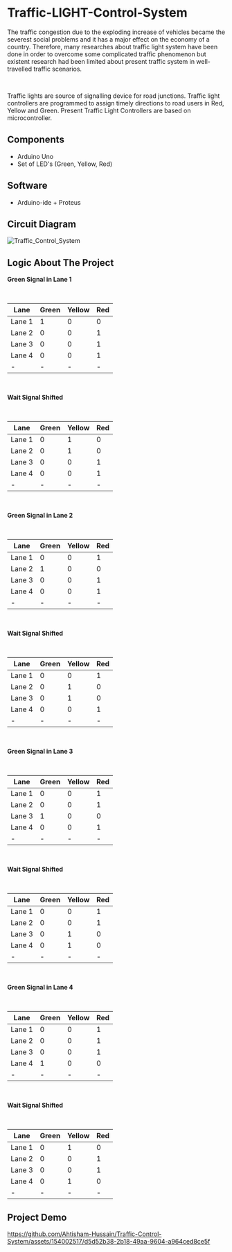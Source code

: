 # Traffic-LIGHT-Control-System

The traffic congestion due to the exploding increase of vehicles became the severest social problems and it has a major effect on the economy of a country. Therefore, many researches about traffic light system have been done in order to overcome some complicated traffic phenomenon but existent research had been limited about present traffic system in well-travelled traffic scenarios.

<br>

Traffic lights are source of signalling device for road junctions. Traffic light controllers are programmed to assign timely directions to road users in Red, Yellow and Green. Present Traffic Light Controllers are based on microcontroller.

## Components

- Arduino Uno
- Set of LED's (Green, Yellow, Red)

## Software

- Arduino-ide + Proteus

## Circuit Diagram

![Traffic_Control_System](https://github.com/Ahtisham-Hussain/Traffic-Control-System/assets/154002517/c48be927-db6a-40b6-a9e2-4c2975c1c1b1)

## Logic About The Project

**Green Signal in Lane 1**

<br>

| Lane | Green | Yellow | Red |
|-|-|-|-|
| Lane 1 | 1 | 0 | 0 |
| Lane 2 | 0 | 0 | 1 |
| Lane 3 | 0 | 0 | 1 |
| Lane 4 | 0 | 0 | 1 |
|-|-|-|-|

<br>

**Wait Signal Shifted**

<br>

| Lane | Green | Yellow | Red |
|-|-|-|-|
| Lane 1 | 0 | 1 | 0 |
| Lane 2 | 0 | 1 | 0 |
| Lane 3 | 0 | 0 | 1 |
| Lane 4 | 0 | 0 | 1 |
|-|-|-|-|

<br>

**Green Signal in Lane 2**

<br>

| Lane | Green | Yellow | Red |
|-|-|-|-|
| Lane 1 | 0 | 0 | 1 |
| Lane 2 | 1 | 0 | 0 |
| Lane 3 | 0 | 0 | 1 |
| Lane 4 | 0 | 0 | 1 |
|-|-|-|-|

<br>

**Wait Signal Shifted**

<br>

| Lane | Green | Yellow | Red |
|-|-|-|-|
| Lane 1 | 0 | 0 | 1 |
| Lane 2 | 0 | 1 | 0 |
| Lane 3 | 0 | 1 | 0 |
| Lane 4 | 0 | 0 | 1 |
|-|-|-|-|

<br>

**Green Signal in Lane 3**

<br>

| Lane | Green | Yellow | Red |
|-|-|-|-|
| Lane 1 | 0 | 0 | 1 |
| Lane 2 | 0 | 0 | 1 |
| Lane 3 | 1 | 0 | 0 |
| Lane 4 | 0 | 0 | 1 |
|-|-|-|-|

<br>

**Wait Signal Shifted**

<br>

| Lane | Green | Yellow | Red |
|-|-|-|-|
| Lane 1 | 0 | 0 | 1 |
| Lane 2 | 0 | 0 | 1 |
| Lane 3 | 0 | 1 | 0 |
| Lane 4 | 0 | 1 | 0 |
|-|-|-|-|

<br>

**Green Signal in Lane 4**

<br>

| Lane | Green | Yellow | Red |
|-|-|-|-|
| Lane 1 | 0 | 0 | 1 |
| Lane 2 | 0 | 0 | 1 |
| Lane 3 | 0 | 0 | 1 |
| Lane 4 | 1 | 0 | 0 |
|-|-|-|-|

<br>

**Wait Signal Shifted**

<br>

| Lane | Green | Yellow | Red |
|-|-|-|-|
| Lane 1 | 0 | 1 | 0 |
| Lane 2 | 0 | 0 | 1 |
| Lane 3 | 0 | 0 | 1 |
| Lane 4 | 0 | 1 | 0 |
|-|-|-|-|

## Project Demo

https://github.com/Ahtisham-Hussain/Traffic-Control-System/assets/154002517/d5d52b38-2b18-49aa-9604-a964ced8ce5f